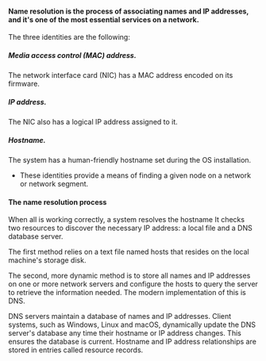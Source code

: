 #### Name resolution is the process of associating names and IP addresses, and it's one of the most essential services on a network.



The three identities are the following:

##### Media access control (MAC) address. 
The network interface card (NIC) has a MAC address encoded on its firmware.
##### IP address. 
The NIC also has a logical IP address assigned to it.
##### Hostname. 
The system has a human-friendly hostname set during the OS installation.

- These identities provide a means of finding a given node on a network or network segment.


#### The name resolution process
When all is working correctly, a system resolves the hostname 
It checks two resources to discover the necessary IP address: a local file and a DNS database server.

The first method relies on a text file named hosts that resides on the local machine's storage disk. 


The second, more dynamic method is to store all names and IP addresses on one or more network servers and configure the hosts to query the server to retrieve the information needed. The modern implementation of this is DNS.

DNS servers maintain a database of names and IP addresses. Client systems, such as Windows, Linux and macOS, dynamically update the DNS server's database any time their hostname or IP address changes. This ensures the database is current. Hostname and IP address relationships are stored in entries called resource records.

